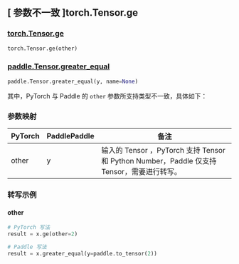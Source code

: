 ## [ 参数不一致 ]torch.Tensor.ge

### [torch.Tensor.ge](https://pytorch.org/docs/stable/generated/torch.Tensor.ge.html?highlight=torch+tensor+ge#torch.Tensor.ge)

```python
torch.Tensor.ge(other)
```

### [paddle.Tensor.greater_equal](https://www.paddlepaddle.org.cn/documentation/docs/zh/api/paddle/Tensor_cn.html#greater-equal-y-name-none)

```python
paddle.Tensor.greater_equal(y, name=None)
```

其中，PyTorch 与 Paddle 的 `other` 参数所支持类型不一致，具体如下：

### 参数映射
| PyTorch                          | PaddlePaddle                 | 备注                                                   |
|----------------------------------|------------------------------| ------------------------------------------------------ |
| other  |  y  | 输入的 Tensor ，PyTorch 支持 Tensor 和 Python Number，Paddle 仅支持 Tensor，需要进行转写。 |

### 转写示例
#### other
```python
# PyTorch 写法
result = x.ge(other=2)

# Paddle 写法
result = x.greater_equal(y=paddle.to_tensor(2))
```

